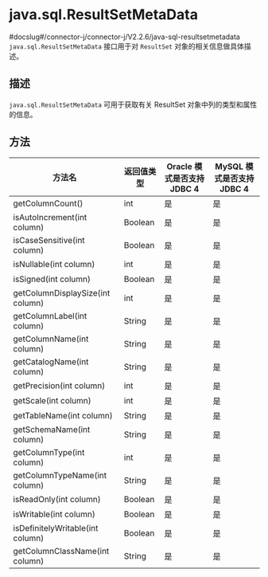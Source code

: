 java.sql.ResultSetMetaData 
===============================================
#docslug#/connector-j/connector-j/V2.2.6/java-sql-resultsetmetadata
`java.sql.ResultSetMetaData` 接口用于对 `ResultSet` 对象的相关信息做具体描述。

描述 
-----------------------

`java.sql.ResultSetMetaData` 可用于获取有关 ResultSet 对象中列的类型和属性的信息。

方法 
-----------------------



|               方法名                |  返回值类型  | Oracle 模式是否支持 JDBC 4 | MySQL 模式是否支持JDBC 4 |
|----------------------------------|---------|----------------------|--------------------|
| getColumnCount()                 | int     | 是                    | 是                  |
| isAutoIncrement(int column)      | Boolean | 是                    | 是                  |
| isCaseSensitive(int column)      | Boolean | 是                    | 是                  |
| isNullable(int column)           | int     | 是                    | 是                  |
| isSigned(int column)             | Boolean | 是                    | 是                  |
| getColumnDisplaySize(int column) | int     | 是                    | 是                  |
| getColumnLabel(int column)       | String  | 是                    | 是                  |
| getColumnName(int column)        | String  | 是                    | 是                  |
| getCatalogName(int column)       | String  | 是                    | 是                  |
| getPrecision(int column)         | int     | 是                    | 是                  |
| getScale(int column)             | int     | 是                    | 是                  |
| getTableName(int column)         | String  | 是                    | 是                  |
| getSchemaName(int column)        | String  | 是                    | 是                  |
| getColumnType(int column)        | int     | 是                    | 是                  |
| getColumnTypeName(int column)    | String  | 是                    | 是                  |
| isReadOnly(int column)           | Boolean | 是                    | 是                  |
| isWritable(int column)           | Boolean | 是                    | 是                  |
| isDefinitelyWritable(int column) | Boolean | 是                    | 是                  |
| getColumnClassName(int column)   | String  | 是                    | 是                  |



